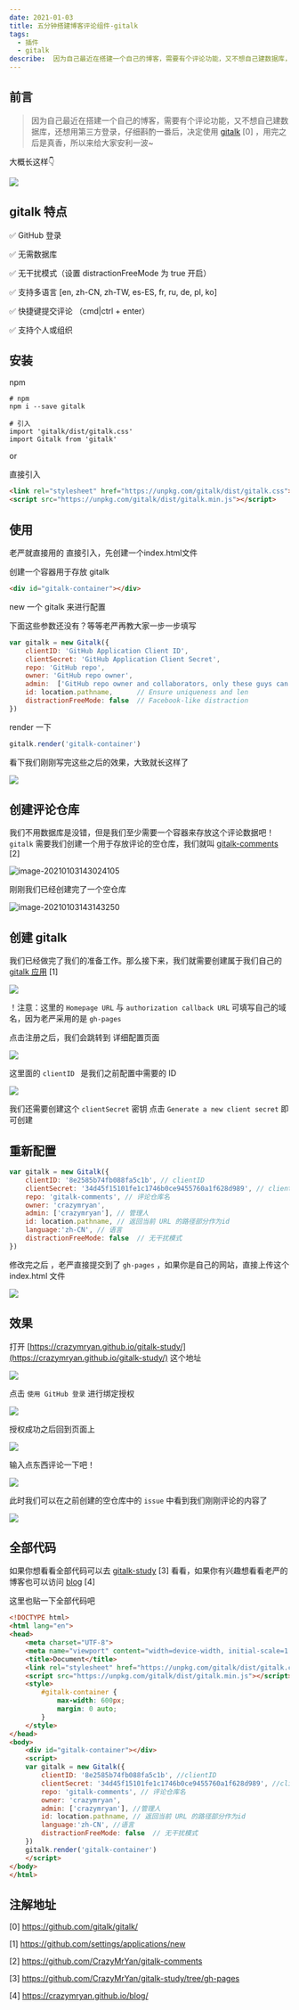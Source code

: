 ```yaml
---
date: 2021-01-03
title: 五分钟搭建博客评论组件-gitalk
tags:
  - 插件
  - gitalk
describe:  因为自己最近在搭建一个自己的博客，需要有个评论功能，又不想自己建数据库，还想用第三方登录，仔细斟酌
---
```


## 前言

> 因为自己最近在搭建一个自己的博客，需要有个评论功能，又不想自己建数据库，还想用第三方登录，仔细斟酌一番后，决定使用 [gitalk]( https://github.com/gitalk/gitalk/) [0] ，用完之后是真香，所以来给大家安利一波~

大概长这样👇

![](/images/image-20210103152859739.png)



## gitalk 特点

✅ GitHub 登录

✅ 无需数据库

✅ 无干扰模式（设置 distractionFreeMode 为 true 开启）

✅ 支持多语言 [en, zh-CN, zh-TW, es-ES, fr, ru, de, pl, ko]

✅ 快捷键提交评论 （cmd|ctrl + enter）

✅ 支持个人或组织



## 安装

npm

```shell
# npm
npm i --save gitalk

# 引入
import 'gitalk/dist/gitalk.css'
import Gitalk from 'gitalk'
```

or

直接引入

```html
<link rel="stylesheet" href="https://unpkg.com/gitalk/dist/gitalk.css">
<script src="https://unpkg.com/gitalk/dist/gitalk.min.js"></script>
```



## 使用

老严就直接用的 直接引入，先创建一个index.html文件

创建一个容器用于存放 gitalk

```html
<div id="gitalk-container"></div>
```

new 一个 gitalk 来进行配置

下面这些参数还没有？等等老严再教大家一步一步填写

```js
var gitalk = new Gitalk({
    clientID: 'GitHub Application Client ID',
    clientSecret: 'GitHub Application Client Secret',
    repo: 'GitHub repo',
    owner: 'GitHub repo owner',
    admin:  ['GitHub repo owner and collaborators, only these guys can initialize github issues'],
    id: location.pathname,      // Ensure uniqueness and len
    distractionFreeMode: false  // Facebook-like distraction
})
```

render 一下

```js
gitalk.render('gitalk-container')
```



看下我们刚刚写完这些之后的效果，大致就长这样了

![](/images/image-20210103142232302.png)



## 创建评论仓库

我们不用数据库是没错，但是我们至少需要一个容器来存放这个评论数据吧！`gitalk` 需要我们创建一个用于存放评论的空仓库，我们就叫 [gitalk-comments](https://github.com/CrazyMrYan/gitalk-comments) [2]

![image-20210103143024105](/images/image-20210103143024105.png)

刚刚我们已经创建完了一个空仓库

![image-20210103143143250](/images/image-20210103143143250.png)

## 创建 gitalk

我们已经做完了我们的准备工作。那么接下来，我们就需要创建属于我们自己的 [gitalk 应用](https://github.com/settings/applications/new) [1] 

![](/images/image-20210103144004114.png)

！注意：这里的 `Homepage URL`  与 `authorization callback URL` 可填写自己的域名，因为老严采用的是 `gh-pages`

点击注册之后，我们会跳转到 详细配置页面

![](/images/image-20210103144325595.png)

这里面的 `clientID ` 是我们之前配置中需要的 ID

![](/images/image-20210103144533016.png)

我们还需要创建这个 `clientSecret` 密钥 点击 `Generate a new client secret` 即可创建



## 重新配置

```js
var gitalk = new Gitalk({
    clientID: '8e2585b74fb088fa5c1b', // clientID 
    clientSecret: '34d45f15101fe1c1746b0ce9455760a1f628d989', // clientSecret
    repo: 'gitalk-comments', // 评论仓库名
    owner: 'crazymryan',
    admin: ['crazymryan'], // 管理人
    id: location.pathname, // 返回当前 URL 的路径部分作为id
    language:'zh-CN', // 语言
    distractionFreeMode: false  // 无干扰模式
})
```

修改完之后 ，老严直接提交到了 `gh-pages` ，如果你是自己的网站，直接上传这个 index.html 文件

![](/images/image-20210103150610041.png)



## 效果

打开 [https://crazymryan.github.io/gitalk-study/](https://crazymryan.github.io/gitalk-study/) 这个地址

![](/images/image-20210103150711370.png)

点击 `使用 GitHub 登录` 进行绑定授权

![](/images/image-20210103150801359.png)

授权成功之后回到页面上

![](/images/image-20210103150914455.png)

输入点东西评论一下吧！

![](/images/image-20210103150941803.png)

此时我们可以在之前创建的空仓库中的 `issue` 中看到我们刚刚评论的内容了

![](/images/image-20210103151034175.png)

## 全部代码

如果你想看看全部代码可以去 [gitalk-study](https://github.com/CrazyMrYan/gitalk-study/tree/gh-pages) [3] 看看，如果你有兴趣想看看老严的博客也可以访问 [blog](https://crazymryan.github.io/blog/) [4]

这里也贴一下全部代码吧

```html
<!DOCTYPE html>
<html lang="en">
<head>
    <meta charset="UTF-8">
    <meta name="viewport" content="width=device-width, initial-scale=1.0">
    <title>Document</title>
    <link rel="stylesheet" href="https://unpkg.com/gitalk/dist/gitalk.css">
    <script src="https://unpkg.com/gitalk/dist/gitalk.min.js"></script>
    <style>
        #gitalk-container {
            max-width: 600px;
            margin: 0 auto;
        }
    </style>
</head>
<body>
    <div id="gitalk-container"></div>
    <script>
    var gitalk = new Gitalk({
        clientID: '8e2585b74fb088fa5c1b', //clientID 
        clientSecret: '34d45f15101fe1c1746b0ce9455760a1f628d989', //clientSecret
        repo: 'gitalk-comments', // 评论仓库名
        owner: 'crazymryan',
        admin: ['crazymryan'], //管理人
        id: location.pathname, // 返回当前 URL 的路径部分作为id
        language:'zh-CN', //语言
        distractionFreeMode: false  // 无干扰模式
    })
    gitalk.render('gitalk-container')
    </script>
</body>
</html>
```



## 注解地址

[0] https://github.com/gitalk/gitalk/

[1] https://github.com/settings/applications/new

[2] https://github.com/CrazyMrYan/gitalk-comments

[3] https://github.com/CrazyMrYan/gitalk-study/tree/gh-pages

[4] https://crazymryan.github.io/blog/


<Comment />
<script setup>
import Comment from '/theme/components/Comment.vue'
</script>
